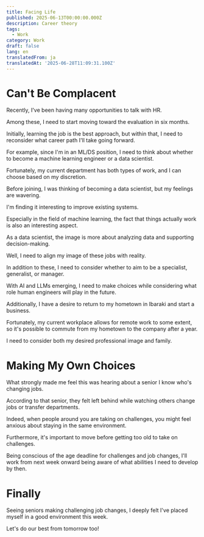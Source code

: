 ```yaml
---
title: Facing Life
published: 2025-06-13T00:00:00.000Z
description: Career theory
tags:
  - Work
category: Work
draft: false
lang: en
translatedFrom: ja
translatedAt: '2025-06-28T11:09:31.100Z'
---
```


# Can't Be Complacent

Recently, I've been having many opportunities to talk with HR.

Among these, I need to start moving toward the evaluation in six months.

Initially, learning the job is the best approach, but within that, I need to reconsider what career path I'll take going forward.

For example, since I'm in an ML/DS position, I need to think about whether to become a machine learning engineer or a data scientist.

Fortunately, my current department has both types of work, and I can choose based on my discretion.

Before joining, I was thinking of becoming a data scientist, but my feelings are wavering.

I'm finding it interesting to improve existing systems.

Especially in the field of machine learning, the fact that things actually work is also an interesting aspect.

As a data scientist, the image is more about analyzing data and supporting decision-making.

Well, I need to align my image of these jobs with reality.

In addition to these, I need to consider whether to aim to be a specialist, generalist, or manager.

With AI and LLMs emerging, I need to make choices while considering what role human engineers will play in the future.

Additionally, I have a desire to return to my hometown in Ibaraki and start a business.

Fortunately, my current workplace allows for remote work to some extent, so it's possible to commute from my hometown to the company after a year.

I need to consider both my desired professional image and family.

# Making My Own Choices

What strongly made me feel this was hearing about a senior I know who's changing jobs.

According to that senior, they felt left behind while watching others change jobs or transfer departments.

Indeed, when people around you are taking on challenges, you might feel anxious about staying in the same environment.

Furthermore, it's important to move before getting too old to take on challenges.

Being conscious of the age deadline for challenges and job changes, I'll work from next week onward being aware of what abilities I need to develop by then.

# Finally

Seeing seniors making challenging job changes, I deeply felt I've placed myself in a good environment this week.

Let's do our best from tomorrow too!
